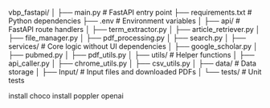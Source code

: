 vbp_fastapi/
│
├── main.py                  # FastAPI entry point
├── requirements.txt          # Python dependencies
├── .env                      # Environment variables
│
├── api/                      # FastAPI route handlers
│   ├── term_extractor.py
│   ├── article_retriever.py
│   ├── file_manager.py
│   ├── pdf_processing.py
│   ├── search.py
│
├── services/                 # Core logic without UI dependencies
│   ├── google_scholar.py
│   ├── pubmed.py
│   ├── pdf_utils.py
│
├── utils/                    # Helper functions
│   ├── api_caller.py
│   ├── chrome_utils.py
│   ├── csv_utils.py
│
├── data/                     # Data storage
│
├── Input/                    # Input files and downloaded PDFs
│
└── tests/                    # Unit tests


install
choco install poppler
openai